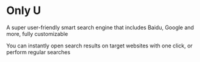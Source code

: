# Only U

A super user-friendly smart search engine that includes Baidu, Google and more, fully customizable

You can instantly open search results on target websites with one click, or perform regular searches